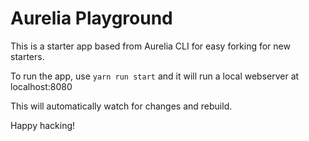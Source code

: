 # Aurelia Playground

This is a starter app based from Aurelia CLI for easy forking for new starters.

To run the app, use `yarn run start` and it will run a local webserver at localhost:8080

This will automatically watch for changes and rebuild.

Happy hacking!
